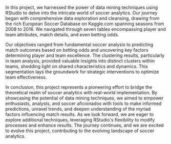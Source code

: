 In this project, we harnessed the power of data mining techniques using RStudio to delve into the intricate world of soccer analytics. Our journey began with comprehensive data exploration and cleansing, drawing from the rich European Soccer Database on Kaggle.com spanning seasons from 2008 to 2016. We navigated through seven tables encompassing player and team attributes, match details, and even betting odds.

Our objectives ranged from fundamental soccer analysis to predicting match outcomes based on betting odds and uncovering key factors determining player and team excellence. The clustering results, particularly in team analysis, provided valuable insights into distinct clusters within teams, shedding light on shared characteristics and dynamics. This segmentation lays the groundwork for strategic interventions to optimize team effectiveness.

In conclusion, this project represents a pioneering effort to bridge the theoretical realm of soccer analytics with real-world implementation. By showcasing the potential of data mining techniques, we aimed to empower enthusiasts, analysts, and soccer aficionados with tools to make informed predictions, unravel trends, and deepen understanding of the myriad factors influencing match results. As we look forward, we are eager to explore additional techniques, leveraging RStudio's flexibility to modify processes and enhance results. The journey continues, and we are excited to evolve this project, contributing to the evolving landscape of soccer analytics.
